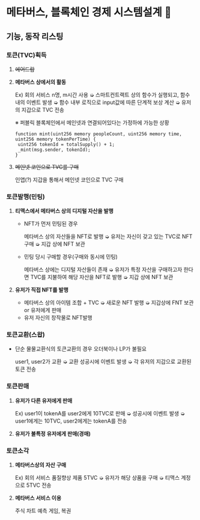 # 메타버스, 블록체인 경제 시스템설계 :bank: 

## 기능, 동작 리스팅

### 토큰(TVC)획득

1. ~~에어드랍~~

2. **메타버스 상에서의 활동**

   Ex) 회의 서비스 n명, m시간 사용 ➭ 스마트컨트랙트 상의 함수가 실행되고, 함수 내의 이벤트 발생 ➭ 함수 내부 로직으로 input값에 따른 단계적 보상 계산 ➭ 유저의 지갑으로 TVC 전송

   ※ 퍼블릭 블록체인에서 메인넷과 연결되어있다는 가정하에 가능한 상황

   ```solidity
   function mint(uint256 memory peopleCount, uint256 memory time, uint256 memory tokenPerTime) {
   	uint256 tokenId = totalSupply() + 1;
   	_mint(msg.sender, tokenId);
   }
   ```

   

3. ~~메인넷 코인으로 TVC를 구매~~

   인앱(?) 지갑을 통해서 메인넷 코인으로 TVC 구매

### 토큰발행(민팅)

1. **티맥스에서 메타버스 상의 디지털 자산을 발행**

   - NFT가 먼저 민팅된 경우

     메타버스 상의 자산들을 NFT로 발행 ➭ 유저는 자신이 갖고 있는 TVC로 NFT 구매 ➭ 지갑 상에 NFT 보관

   - 민팅 당시 구매할 경우(구매와 동시에 민팅)

     메타버스 상에는 디지털 자산들이 존재 ➭ 유저가 특정 자산을 구매하고자 한다면 TVC를 지불하여 해당 자산을 NFT로 발행 ➭ 지갑 상에 NFT 보관

2. **유저가 직접 NFT를 발행**

   - 메타버스 상의 아이템 조합 + TVC ➭ 새로운 NFT 발행 ➭  지갑상에 FNT 보관 or 유저에게 판매
   - 유저 자신의 창작물로 NFT발행

### 토큰교환(스왑)

- 단순 물물교환식의 토큰교환의 경우 오더북이나 LP가 불필요

  user1, user2가 교환 ➭ 교환 성공시에 이벤트 발생 ➭ 각 유저의 지갑으로 교환된 토큰 전송

### 토큰판매

1. **유저가 다른 유저에게 판매**

   Ex) user1이 tokenA를 user2에게 10TVC로 판매 ➭ 성공시에 이벤트 발생 ➭  user1에게는 10TVC, user2에게는 tokenA를 전송

2. **유저가 불특정 유저에게 판매(경매)**

### 토큰소각

1. **메타버스상의 자산 구매**

   Ex) 회의 서비스 품질향상 제품 5TVC ➭ 유저가 해당 상품을 구매 ➭ 티맥스 계정으로 5TVC 전송

2. **메타버스 서비스 이용**

   주식 차트 예측 게임, 복권